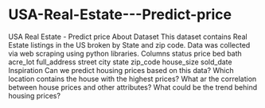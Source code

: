 # USA-Real-Estate---Predict-price
USA Real Estate - Predict price About Dataset This dataset contains Real Estate listings in the US broken by State and zip code. Data was collected via web scraping using python libraries. Columns status price bed bath acre_lot full_address street city state zip_code house_size sold_date Inspiration Can we predict housing prices based on this data? Which location contains the house with the highest prices? What ar the correlation between house prices and other attributes? What could be the trend behind housing prices?
